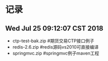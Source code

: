 # 记录

## Wed Jul 25 09:12:07 CST 2018

- ctp-test-bak.zip #期货交易CTP接口例子
- redis-2.6.zip #redis源码vs2010可直接编译
- springmvc.zip #springmvc例子maven工程
